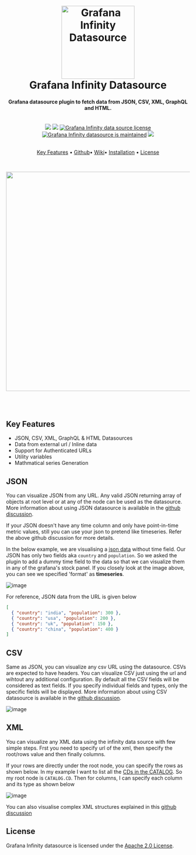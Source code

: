 <div style="text-align: center; width: 100%">
    <h1 align="center">
        <br/>
        <a href="https://yesoreyeram.github.io/grafana-infinity-datasource" target="_blank"><img src="https://raw.githubusercontent.com/yesoreyeram/grafana-infinity-datasource/master/src/img/icon.svg" alt="Grafana Infinity Datasource" width="200" /></a>
        <br />
        Grafana Infinity Datasource
        <br />
    </h1>
    <h4 align="center">Grafana datasource plugin to fetch data from JSON, CSV, XML, GraphQL and HTML.
    </h4>
    <br />
    <div align="center">
        <a href="https://github.com/yesoreyeram/grafana-infinity-datasource/actions?query=workflow%3A%22Build+%26+Publish%22" target="_blank"><img src="https://github.com/yesoreyeram/grafana-infinity-datasource/workflows/Build%20&%20Publish/badge.svg" /></a>
        <a href="https://github.com/yesoreyeram/grafana-infinity-datasource/issues" target="_blank"><img src="https://img.shields.io/github/issues/yesoreyeram/grafana-infinity-datasource" /></a>
        <a href="https://github.com/yesoreyeram/grafana-infinity-datasource/blob/master/LICENSE" target="_blank"><img src="https://img.shields.io/github/license/yesoreyeram/grafana-infinity-datasource" alt="Grafana Infinity data source license" /></a>
        <a href="https://GitHub.com/yesoreyeram/grafana-infinity-datasource/graphs/commit-activity" target="_blank"><img src="https://img.shields.io/badge/Maintained%3F-yes-green.svg" alt="Grafana Infinity datasource is maintained" /></a>
        <a href="https://codeclimate.com/github/yesoreyeram/grafana-infinity-datasource/maintainability" target="_blank"><img src="https://api.codeclimate.com/v1/badges/7e2ae1bce7310890065c/maintainability" /></a>
    </div>
    <br />
    <p align="center">
        <a href="#key-features">Key Features</a> •
        <a href="https://github.com/yesoreyeram/grafana-infinity-datasource" target="_blank">Github</a>•
        <a href="https://yesoreyeram.github.io/grafana-infinity-datasource" target="_blank">Wiki</a>•
        <a href="https://sriramajeyam.com/grafana-infinity-datasource/wiki/installation">Installation</a> •
        <a href="#license">License</a>
    </p>
    <br />
    <p align="center">
        <a href="https://github.com/yesoreyeram/grafana-infinity-datasource/discussions/34" target="_blank"><img src="https://user-images.githubusercontent.com/153843/108427049-7dd66300-7234-11eb-8d27-cec50945a66c.png" width="600"/></a>
    </p>
    <br/>
    <br/>
</div>

## Key Features

* JSON, CSV, XML, GraphQL & HTML Datasources
* Data from external url / Inline data
* Support for Authenticated URLs
* Utility variables
* Mathmatical series Generation

## JSON

You can visualize JSON from any URL. Any valid JSON returning array of objects at root level or at any of the node can be used as the datasource. More information about using JSON datasource is available in the [github discussion](https://github.com/yesoreyeram/grafana-infinity-datasource/discussions/34).

If your JSON doesn't have any time column and only have point-in-time metric values, still you can use your json to pretend like timeseries. Refer the above github discussion for more details.

In the below example, we are visualising a [json data](https://gist.githubusercontent.com/yesoreyeram/2433ce69862f452b9d0460c947ee191f/raw/f8200a62b68a096792578efd5e3c72fdc5d99d98/population.json) without time field. Our JSON  has only two fields aka `country` and `population`.  So we asked the plugin to add a dummy time field to the data so that we can visualize them in any of the grafana's stock panel. If you closely look at the image above, you can see we specified 'format' as **timeseries**.  

![image](https://user-images.githubusercontent.com/153843/108415716-cdf9f900-7225-11eb-8e0d-5d767104a080.png)


For reference, JSON data from the URL is given below

```json
[
  { "country": "india", "population": 300 },
  { "country": "usa", "population": 200 },
  { "country": "uk", "population": 150 },
  { "country": "china", "population": 400 }
]
```

## CSV

Same as JSON, you can visualize any csv URL using the datasource. CSVs are expected to have headers. You can visualize CSV just using the url and wihtout any additional configuration. By default all the CSV fields will be considered as text fields. If you specify individual fields and types, only the specific fields will be displayed. More information about using CSV datasource is available in the [github discussion](https://github.com/yesoreyeram/grafana-infinity-datasource/discussions/36).

![image](https://user-images.githubusercontent.com/153843/108428461-8465da00-7236-11eb-8769-b1c145cbe203.png)

## XML

You can visualize any XML data using the infinity data source with few simple steps. Frst you need to specify url of the xml, then specify the root/rows value and then finally columns.

If your rows are directly under the root node, you can specify the rows as shown below. In my example I want to list all the [CDs in the CATALOG](https://gist.githubusercontent.com/yesoreyeram/655a362eed0f51be24e16d3f1127a31d/raw/aa58549a5cf9d06dae1204b5a09be5d651adc744/text.xml). So my root node is `CATALOG.CD`. Then for columns, I can specify each column and its type as shown below

![image](https://user-images.githubusercontent.com/153843/108434283-50db7d80-723f-11eb-858e-25a7fef18edb.png)

You can also visualise complex XML structures explained in this [github discussion](https://github.com/yesoreyeram/grafana-infinity-datasource/discussions/37)


## License

Grafana Infinity datasource is licensed under the [Apache 2.0 License](https://github.com/yesoreyeram/grafana-infinity-datasource/blob/master/LICENSE).
